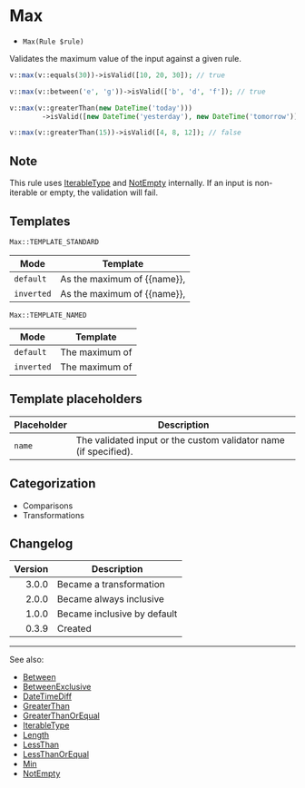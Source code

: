 # Max

- `Max(Rule $rule)`

Validates the maximum value of the input against a given rule.

```php
v::max(v::equals(30))->isValid([10, 20, 30]); // true

v::max(v::between('e', 'g'))->isValid(['b', 'd', 'f']); // true

v::max(v::greaterThan(new DateTime('today')))
        ->isValid([new DateTime('yesterday'), new DateTime('tomorrow')]); // true

v::max(v::greaterThan(15))->isValid([4, 8, 12]); // false
```

## Note

This rule uses [IterableType](IterableType.md) and [NotEmpty](NotEmpty.md) internally. If an input is non-iterable or
empty, the validation will fail.

## Templates

`Max::TEMPLATE_STANDARD`

| Mode       | Template                    |
|------------|-----------------------------|
| `default`  | As the maximum of {{name}}, |
| `inverted` | As the maximum of {{name}}, |

`Max::TEMPLATE_NAMED`

| Mode       | Template       |
|------------|----------------|
| `default`  | The maximum of |
| `inverted` | The maximum of |

## Template placeholders

| Placeholder | Description                                                      |
|-------------|------------------------------------------------------------------|
| `name`      | The validated input or the custom validator name (if specified). |

## Categorization

- Comparisons
- Transformations

## Changelog

| Version | Description                 |
|--------:|-----------------------------|
|   3.0.0 | Became a transformation     |
|   2.0.0 | Became always inclusive     |
|   1.0.0 | Became inclusive by default |
|   0.3.9 | Created                     |

***
See also:

- [Between](Between.md)
- [BetweenExclusive](BetweenExclusive.md)
- [DateTimeDiff](DateTimeDiff.md)
- [GreaterThan](GreaterThan.md)
- [GreaterThanOrEqual](GreaterThanOrEqual.md)
- [IterableType](IterableType.md)
- [Length](Length.md)
- [LessThan](LessThan.md)
- [LessThanOrEqual](LessThanOrEqual.md)
- [Min](Min.md)
- [NotEmpty](NotEmpty.md)
